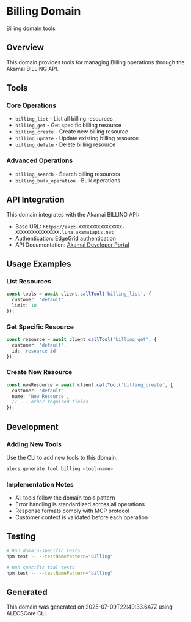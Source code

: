 # Billing Domain

Billing domain tools

## Overview

This domain provides tools for managing Billing operations through the Akamai BILLING API.

## Tools

### Core Operations
- `billing_list` - List all billing resources
- `billing_get` - Get specific billing resource
- `billing_create` - Create new billing resource
- `billing_update` - Update existing billing resource
- `billing_delete` - Delete billing resource

### Advanced Operations
- `billing_search` - Search billing resources
- `billing_bulk_operation` - Bulk operations

## API Integration

This domain integrates with the Akamai BILLING API:
- Base URL: `https://akzz-XXXXXXXXXXXXXXXX-XXXXXXXXXXXXXXXX.luna.akamaiapis.net`
- Authentication: EdgeGrid authentication
- API Documentation: [Akamai Developer Portal](https://developer.akamai.com/)

## Usage Examples

### List Resources
```typescript
const tools = await client.callTool('billing_list', {
  customer: 'default',
  limit: 10
});
```

### Get Specific Resource
```typescript
const resource = await client.callTool('billing_get', {
  customer: 'default',
  id: 'resource-id'
});
```

### Create New Resource
```typescript
const newResource = await client.callTool('billing_create', {
  customer: 'default',
  name: 'New Resource',
  // ... other required fields
});
```

## Development

### Adding New Tools
Use the CLI to add new tools to this domain:

```bash
alecs generate tool billing <tool-name>
```

### Implementation Notes
- All tools follow the domain tools pattern
- Error handling is standardized across all operations
- Response formats comply with MCP protocol
- Customer context is validated before each operation

## Testing

```bash
# Run domain-specific tests
npm test -- --testNamePattern="Billing"

# Run specific tool tests
npm test -- --testNamePattern="billing"
```

## Generated

This domain was generated on 2025-07-09T22:49:33.647Z using ALECSCore CLI.
